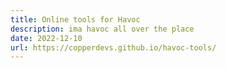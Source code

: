 ```yaml
---
title: Online tools for Havoc
description: ima havoc all over the place
date: 2022-12-10
url: https://copperdevs.github.io/havoc-tools/
---
```

